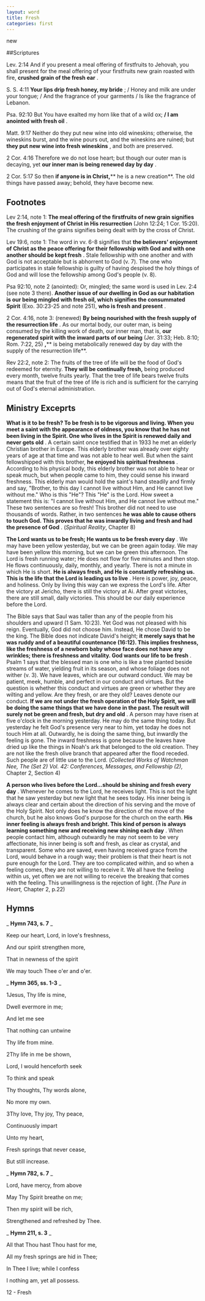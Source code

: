 ```yaml
---
layout: word
title: Fresh
categories: first
---
```


new

##Scriptures

Lev. 2:14 And if you present a meal offering of firstfruits to Jehovah, you shall present for the meal offering of your firstfruits new grain roasted with fire, **crushed grain of the fresh ear** .

S. S. 4:11 **Your lips drip fresh honey, my bride** ; / Honey and milk are under your tongue; / And the fragrance of your garments / Is like the fragrance of Lebanon.

Psa. 92:10 But You have exalted my horn like that of a wild ox; **/ I am anointed with fresh oil** .

Matt. 9:17 Neither do they put new wine into old wineskins; otherwise, the wineskins burst, and the wine pours out, and the wineskins are ruined; but **they put new wine into fresh wineskins** , and both are preserved.

2 Cor. 4:16 Therefore we do not lose heart; but though our outer man is decaying, yet **our inner man is being renewed day by day** .

2 Cor. 5:17 So then **if anyone is in Christ,**** he is a new creation**. The old things have passed away; behold, they have become new.

## Footnotes

Lev 2:14, note 1: **The meal offering of the firstfruits of new grain signifies the fresh enjoyment of Christ in His resurrection** (John 12:24; 1 Cor. 15:20). The crushing of the grains signifies being dealt with by the cross of Christ.

Lev 19:6, note 1: The word in vv. 6-8 signifies that **the believers' enjoyment of Christ as the peace offering for their fellowship with God and with one another should be kept fresh** . Stale fellowship with one another and with God is not acceptable but is abhorrent to God (v. 7). The one who participates in stale fellowship is guilty of having despised the holy things of God and will lose the fellowship among God's people (v. 8).

Psa 92:10, note 2 (anointed): Or, mingled; the same word is used in Lev. 2:4 (see note 3 there). **Another issue of our dwelling in God as our habitation is our being mingled with fresh oil, which signifies the consummated Spirit** (Exo. 30:23-25 and note 251), **who is fresh and present** .

2 Cor. 4:16, note 3: (renewed) **By being nourished with the fresh supply of the resurrection life** . As our mortal body, our outer man, is being consumed by the killing work of death, our inner man, that is, **our regenerated spirit with the inward parts of our being** (Jer. 31:33; Heb. 8:10; Rom. 7:22, 25) **,**** is being metabolically renewed day by day with the supply of the resurrection life**.

Rev 22:2, note 2: The fruits of the tree of life will be the food of God's redeemed for eternity. **They will be continually fresh,** being produced every month, twelve fruits yearly. That the tree of life bears twelve fruits means that the fruit of the tree of life is rich and is sufficient for the carrying out of God's eternal administration.

## Ministry Exceprts

**What is it to be fresh? To be fresh is to be vigorous and living. When you meet a saint with the appearance of oldness, you know that he has not been living in the Spirit. One who lives in the Spirit is renewed daily and never gets old** . A certain saint once testified that in 1933 he met an elderly Christian brother in Europe. This elderly brother was already over eighty years of age at that time and was not able to hear well. But when the saint fellowshipped with this brother, **he enjoyed his spiritual freshness** . According to his physical body, this elderly brother was not able to hear or speak much, but when people came to him, they could sense his inward freshness. This elderly man would hold the saint's hand steadily and firmly and say, "Brother, to this day I cannot live without Him, and He cannot live without me." Who is this "He"? This "He" is the Lord. How sweet a statement this is: "I cannot live without Him, and He cannot live without me." These two sentences are so fresh! This brother did not need to use thousands of words. Rather, in two sentences **he was able to cause others to touch God. This proves that he was inwardly living and fresh and had the presence of God** . (_Spiritual Reality_, Chapter 8)

**The Lord wants us to be fresh; He wants us to be fresh every day** . We may have been yellow yesterday, but we can be green again today. We may have been yellow this morning, but we can be green this afternoon. The Lord is fresh running water; He does not flow for five minutes and then stop. He flows continuously, daily, monthly, and yearly. There is not a minute in which He is short. **He is always fresh, and He is constantly refreshing us. This is the life that the Lord is leading us to live** . Here is power, joy, peace, and holiness. Only by living this way can we express the Lord's life. After the victory at Jericho, there is still the victory at Ai. After great victories, there are still small, daily victories. This should be our daily experience before the Lord.

The Bible says that Saul was taller than any of the people from his shoulders and upward (1 Sam. 10:23). Yet God was not pleased with his reign. Eventually, God did not choose him. Instead, He chose David to be the king. The Bible does not indicate David's height; **it merely says that he was ruddy and of a beautiful countenance (16:12). This implies freshness, like the freshness of a newborn baby whose face does not have any wrinkles; there is freshness and vitality. God wants our life to be fresh** . Psalm 1 says that the blessed man is one who is like a tree planted beside streams of water, yielding fruit in its season, and whose foliage does not wither (v. 3). We have leaves, which are our outward conduct. We may be patient, meek, humble, and perfect in our conduct and virtues. But the question is whether this conduct and virtues are green or whether they are wilting and yellow. Are they fresh, or are they old? Leaves denote our conduct. **If we are not under the fresh operation of the Holy Spirit, we will be doing the same things that we have done in the past. The result will surely not be green and fresh, but dry and old** . A person may have risen at five o'clock in the morning yesterday. He may do the same thing today. But yesterday he felt God's presence very near to him, yet today he does not touch Him at all. Outwardly, he is doing the same thing, but inwardly the feeling is gone. The inward freshness is gone because the leaves have dried up like the things in Noah's ark that belonged to the old creation. They are not like the fresh olive branch that appeared after the flood receded. Such people are of little use to the Lord. (_Collected Works of Watchman Nee, The (Set 2) Vol. 42: Conferences, Messages, and Fellowship (2),_ Chapter 2, Section 4)

**A person who lives before the Lord…should be shining and fresh every day** . Whenever he comes to the Lord, he receives light. This is not the light that he saw yesterday but new light that he sees today. His inner being is always clear and certain about the direction of his serving and the move of the Holy Spirit. Not only does he know the direction of the move of the church, but he also knows God's purpose for the church on the earth. **His inner feeling is always fresh and bright. This kind of person is always learning something new and receiving new shining each day** . When people contact him, although outwardly he may not seem to be very affectionate, his inner being is soft and fresh, as clear as crystal, and transparent. Some who are saved, even having received grace from the Lord, would behave in a rough way; their problem is that their heart is not pure enough for the Lord. They are too complicated within, and so when a feeling comes, they are not willing to receive it. We all have the feeling within us, yet often we are not willing to receive the breaking that comes with the feeling. This unwillingness is the rejection of light. (_The Pure in Heart,_ Chapter 2, p.22)

## Hymns

_ **Hymn 743, s. 7** _

Keep our heart, Lord, in love's freshness,

And our spirit strengthen more,

That in newness of the spirit

We may touch Thee o'er and o'er.

_ **Hymn 365, ss. 1-3** _

1Jesus, Thy life is mine,

Dwell evermore in me;

And let me see

That nothing can untwine

Thy life from mine.

2Thy life in me be shown,

Lord, I would henceforth seek

To think and speak

Thy thoughts, Thy words alone,

No more my own.

3Thy love, Thy joy, Thy peace,

Continuously impart

Unto my heart,

Fresh springs that never cease,

But still increase.

_ **Hymn 782, s. 7** _

Lord, have mercy, from above

May Thy Spirit breathe on me;

Then my spirit will be rich,

Strengthened and refreshed by Thee.

_ **Hymn 211, s. 3** _

All that Thou hast Thou hast for me,

All my fresh springs are hid in Thee;

In Thee I live; while I confess

I nothing am, yet all possess.

12 - Fresh
